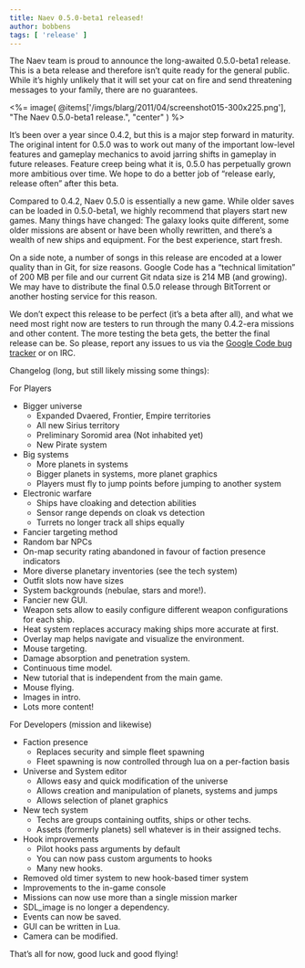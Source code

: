 ```yaml
---
title: Naev 0.5.0-beta1 released!
author: bobbens
tags: [ 'release' ]
---
```


The Naev team is proud to announce the long-awaited 0.5.0-beta1 release. This is a beta release and therefore isn’t quite ready for the general public. While it’s highly unlikely that it will set your cat on fire and send threatening messages to your family, there are no guarantees.

<%= image( @items['/imgs/blarg/2011/04/screenshot015-300x225.png'], "The Naev 0.5.0-beta1 release.", "center" ) %>

It’s been over a year since 0.4.2, but this is a major step forward in maturity. The original intent for 0.5.0 was to work out many of the important low-level features and gameplay mechanics to avoid jarring shifts in gameplay in future releases. Feature creep being what it is, 0.5.0 has perpetually grown more ambitious over time. We hope to do a better job of “release early, release often” after this beta.

Compared to 0.4.2, Naev 0.5.0 is essentially a new game. While older saves can be loaded in 0.5.0-beta1, we highly recommend that players start new games. Many things have changed: The galaxy looks quite different, some older missions are absent or have been wholly rewritten, and there’s a wealth of new ships and equipment. For the best experience, start fresh.

On a side note, a number of songs in this release are encoded at a lower quality than in Git, for size reasons. Google Code has a “technical limitation” of 200 MB per file and our current Git ndata size is 214 MB (and growing). We may have to distribute the final 0.5.0 release through BitTorrent or another hosting service for this reason.

We don’t expect this release to be perfect (it’s a beta after all), and what we need most right now are testers to run through the many 0.4.2-era missions and other content. The more testing the beta gets, the better the final release can be. So please, report any issues to us via the [Google Code bug tracker](https://web.archive.org/web/20170210202130/http://code.google.com/p/naev/issues/list) or on IRC.

Changelog (long, but still likely missing some things):

For Players

* Bigger universe
  * Expanded Dvaered, Frontier, Empire territories
  * All new Sirius territory
  * Preliminary Soromid area (Not inhabited yet)
  * New Pirate system
* Big systems
  * More planets in systems
  * Bigger planets in systems, more planet graphics
  * Players must fly to jump points before jumping to another system
* Electronic warfare
  * Ships have cloaking and detection abilities
  * Sensor range depends on cloak vs detection
  * Turrets no longer track all ships equally
* Fancier targeting method
* Random bar NPCs
* On-map security rating abandoned in favour of faction presence indicators
* More diverse planetary inventories (see the tech system)
* Outfit slots now have sizes
* System backgrounds (nebulae, stars and more!).
* Fancier new GUI.
* Weapon sets allow to easily configure different weapon configurations for each ship.
* Heat system replaces accuracy making ships more accurate at first.
* Overlay map helps navigate and visualize the environment.
* Mouse targeting.
* Damage absorption and penetration system.
* Continuous time model.
* New tutorial that is independent from the main game.
* Mouse flying.
* Images in intro.
* Lots more content!

For Developers (mission and likewise)

* Faction presence
  * Replaces security and simple fleet spawning
  * Fleet spawning is now controlled through lua on a per-faction basis
* Universe and System editor
  * Allows easy and quick modification of the universe
  * Allows creation and manipulation of planets, systems and jumps
  * Allows selection of planet graphics
* New tech system
  * Techs are groups containing outfits, ships or other techs.
  * Assets (formerly planets) sell whatever is in their assigned techs.
* Hook improvements
  * Pilot hooks pass arguments by default
  * You can now pass custom arguments to hooks
  * Many new hooks.
* Removed old timer system to new hook-based timer system
* Improvements to the in-game console
* Missions can now use more than a single mission marker
* SDL_image is no longer a dependency.
* Events can now be saved.
* GUI can be written in Lua.
* Camera can be modified.

That’s all for now, good luck and good flying!
